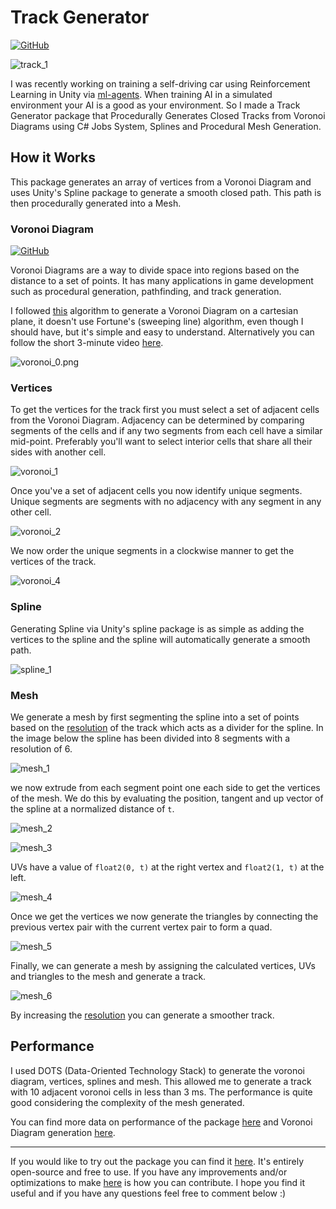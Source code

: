 # Track Generator

<a href="https://github.com/rob1997/TrackGenerator?tab=readme-ov-file#track-generator"><img src="https://img.shields.io/badge/GitHub-100000?style=for-the-badge&logo=github&logoColor=white" alt="GitHub" target="_blank"></a>

![track_1](/assets/log-2/track_1.png)

I was recently working on training a self-driving car using Reinforcement Learning in Unity via [ml-agents](https://github.com/Unity-Technologies/ml-agents). When training AI in a simulated environment your AI is a good as your environment. So I made a Track Generator package that Procedurally Generates Closed Tracks from Voronoi Diagrams using C# Jobs System, Splines and Procedural Mesh Generation.

## How it Works

This package generates an array of vertices from a Voronoi Diagram and uses Unity's Spline package to generate a smooth closed path. This path is then procedurally generated into a Mesh.

### Voronoi Diagram

<a href="https://github.com/rob1997/TrackGenerator/tree/main/Runtime/Scripts/Voronoi#voronoi"><img src="https://img.shields.io/badge/GitHub-100000?style=for-the-badge&logo=github&logoColor=white" alt="GitHub" target="_blank"></a>

Voronoi Diagrams are a way to divide space into regions based on the distance to a set of points. It has many applications in game development such as procedural generation, pathfinding, and track generation.

I followed [this](https://gist.github.com/isedgar/d445248c9ff6c61cef44fc275cb2398f) algorithm to generate a Voronoi Diagram on a cartesian plane, it doesn't use Fortune's (sweeping line) algorithm, even though I should have, but it's simple and easy to understand. Alternatively you can follow the short 3-minute video [here](https://www.youtube.com/watch?v=I6Fen2Ac-1U).

![voronoi_0.png](./assets/log-2/voronoi_0.png)

### Vertices

To get the vertices for the track first you must select a set of adjacent cells from the Voronoi Diagram. Adjacency can be determined by comparing segments of the cells and if any two segments from each cell have a similar mid-point. Preferably you'll want to select interior cells that share all their sides with another cell.

![voronoi_1](./assets/log-2/voronoi_1.png)

Once you've a set of adjacent cells you now identify unique segments. Unique segments are segments with no adjacency with any segment in any other cell.

![voronoi_2](./assets/log-2/voronoi_2.png)

We now order the unique segments in a clockwise manner to get the vertices of the track.

![voronoi_4](./assets/log-2/voronoi_4.png)

### Spline

Generating Spline via Unity's spline package is as simple as adding the vertices to the spline and the spline will automatically generate a smooth path.

![spline_1](./assets/log-2/spline_1.png)

### Mesh

We generate a mesh by first segmenting the spline into a set of points based on the [resolution](https://github.com/rob1997/TrackGenerator?tab=readme-ov-file#configuration) of the track which acts as a divider for the spline. In the image below the spline has been divided into 8 segments with a resolution of 6.

![mesh_1](./assets/log-2/mesh_1.png)

we now extrude from each segment point one each side to get the vertices of the mesh. We do this by evaluating the position, tangent and up vector of the spline at a normalized distance of `t`.

![mesh_2](./assets/log-2/mesh_2.png)

![mesh_3](./assets/log-2/mesh_3.png)

UVs have a value of `float2(0, t)` at the right vertex and `float2(1, t)` at the left.

![mesh_4](./assets/log-2/mesh_4.png)

Once we get the vertices we now generate the triangles by connecting the previous vertex pair with the current vertex pair to form a quad.

![mesh_5](./assets/log-2/mesh_5.png)

Finally, we can generate a mesh by assigning the calculated vertices, UVs and triangles to the mesh and generate a track.

![mesh_6](./assets/log-2/mesh_6.png)

By increasing the [resolution](https://github.com/rob1997/TrackGenerator?tab=readme-ov-file#configuration) you can generate a smoother track.

## Performance

I used DOTS (Data-Oriented Technology Stack) to generate the voronoi diagram, vertices, splines and mesh. This allowed me to generate a track with 10 adjacent voronoi cells in less than 3 ms. The performance is quite good considering the complexity of the mesh generated.

You can find more data on performance of the package [here](https://github.com/rob1997/TrackGenerator/tree/main?tab=readme-ov-file#performance) and Voronoi Diagram generation [here](https://github.com/rob1997/TrackGenerator/tree/main?tab=readme-ov-file#performance).

---

If you would like to try out the package you can find it [here](https://github.com/rob1997/TrackGenerator). It's entirely open-source and free to use. If you have any improvements and/or optimizations to make [here](https://github.com/rob1997/TrackGenerator/tree/main?tab=readme-ov-file#contributing) is how you can contribute. I hope you find it useful and if you have any questions feel free to comment below :)

<script src="https://giscus.app/client.js"
        data-repo="rob1997/devlog"
        data-repo-id="R_kgDONZfyUg"
        data-category="Announcements"
        data-category-id="DIC_kwDONZfyUs4Ck-Na"
        data-mapping="pathname"
        data-strict="0"
        data-reactions-enabled="1"
        data-emit-metadata="0"
        data-input-position="top"
        data-theme="dark"
        data-lang="en"
        crossorigin="anonymous"
        async>
</script>